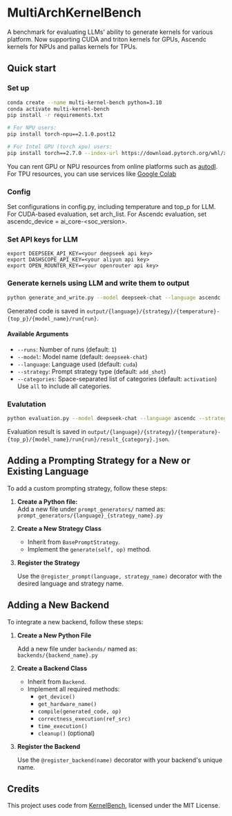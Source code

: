 # MultiArchKernelBench

A benchmark for evaluating LLMs' ability to generate kernels for various platform. Now supporting CUDA and triton kernels for GPUs, Ascendc kernels for NPUs and pallas kernels for TPUs.

## Quick start

### Set up
```bash
conda create --name multi-kernel-bench python=3.10
conda activate multi-kernel-bench
pip install -r requirements.txt

# For NPU users:
pip install torch-npu==2.1.0.post12

# For Intel GPU (torch xpu) users:
pip install torch==2.7.0 --index-url https://download.pytorch.org/whl/xpu
```
You can rent GPU or NPU resources from online platforms such as [autodl](https://www.autodl.com/home). For TPU resources, you can use services like [Google Colab](https://colab.research.google.com/)

### Config
Set configurations in config.py, including temperature and top_p for LLM. For CUDA-based evaluation, set arch_list. For Ascendc evaluation, set ascendc_device = ai_core-<soc_version>.

### Set API keys for LLM
```
export DEEPSEEK_API_KEY=<your deepseek api key>
export DASHSCOPE_API_KEY=<your aliyun api key>
export OPEN_ROUNTER_KEY=<your openrouter api key>
```

### Generate kernels using LLM and write them to output
```bash
python generate_and_write.py --model deepseek-chat --language ascendc --strategy add_shot --categories activation
```
Generated code is saved in ```output/{language}/{strategy}/{temperature}-{top_p}/{model_name}/run{run}```.

#### Available Arguments

- `--runs`: Number of runs (default: `1`)
- `--model`: Model name (default: `deepseek-chat`)
- `--language`: Language used (default: `cuda`)
- `--strategy`: Prompt strategy type (default: `add_shot`)
- `--categories`: Space-separated list of categories (default: `activation`)  
  Use `all` to include all categories.

### Evalutation
```bash
python evaluation.py --model deepseek-chat --language ascendc --strategy add_shot --categories activation
```
Evaluation result is saved in ```output/{language}/{strategy}/{temperature}-{top_p}/{model_name}/run{run}/result_{category}.json```.

## Adding a Prompting Strategy for a New or Existing Language

To add a custom prompting strategy, follow these steps:
1. **Create a Python file:**  
   Add a new file under `prompt_generators/` named as:  
   `prompt_generators/{language}_{strategy_name}.py`  

2. **Create a New Strategy Class**

   - Inherit from `BasePromptStrategy`.
   - Implement the `generate(self, op)` method.

2. **Register the Strategy**

   Use the `@register_prompt(language, strategy_name)` decorator with the desired language and strategy name.
## Adding a New Backend

To integrate a new backend, follow these steps:

1. **Create a New Python File**

   Add a new file under `backends/` named as:  
   `backends/{backend_name}.py`

2. **Create a Backend Class**

   - Inherit from `Backend`.
   - Implement all required methods:
     - `get_device()`
     - `get_hardware_name()`
     - `compile(generated_code, op)`
     - `correctness_execution(ref_src)`
     - `time_execution()`
     - `cleanup()` (optional)

3. **Register the Backend**

   Use the `@register_backend(name)` decorator with your backend's unique name.
## Credits

This project uses code from [KernelBench](https://github.com/ScalingIntelligence/KernelBench), licensed under the MIT License.

